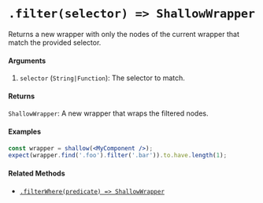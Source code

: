 # `.filter(selector) => ShallowWrapper`

Returns a new wrapper with only the nodes of the current wrapper that match the provided selector.


#### Arguments

1. `selector` (`String|Function`): The selector to match.



#### Returns

`ShallowWrapper`: A new wrapper that wraps the filtered nodes.



#### Examples

```jsx
const wrapper = shallow(<MyComponent />);
expect(wrapper.find('.foo').filter('.bar')).to.have.length(1);
```

#### Related Methods

- [`.filterWhere(predicate) => ShallowWrapper`](filterWhere.md)
